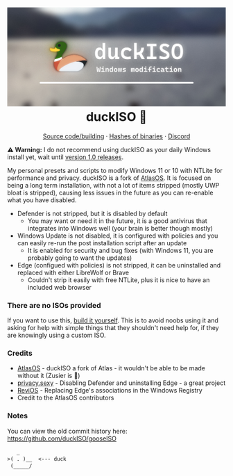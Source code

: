 <h1 align="center">
  <a href="https://github.com/duckISO/duckISO/"><img src="https://github.com/duckISO/duckISO/raw/main/img/banner.jpg" alt="duckISO Banner" width="900"></a>
  <br>duckISO 🦆<br>
</h1>

<p align="center">
  <a href="https://github.com/duckISO/duckISO/tree/main/src">Source code/building</a>
  ·
  <a href="https://github.com/duckISO/duckISO/tree/main/src/DuckModules">Hashes of binaries</a>
  ·
  <a href="https://discord.gg/wsDx6TUP2c">Discord</a>
</p>

**⚠️ Warning:** I do not recommend using duckISO as your daily Windows install yet, wait until [version 1.0 releases](https://github.com/orgs/duckISO/projects/1).

My personal presets and scripts to modify Windows 11 or 10 with NTLite for performance and privacy. duckISO is a fork of [AtlasOS](https://github.com/Atlas-OS/Atlas). It is focused on being a long term installation, with not a lot of items stripped (mostly UWP bloat is stripped), causing less issues in the future as you can re-enable what you have disabled.
- Defender is not stripped, but it is disabled by default
  - You may want or need it in the future, it is a good antivirus that integrates into Windows well (your brain is better though mostly)
- Windows Update is not disabled, it is configured with policies and you can easily re-run the post installation script after an update
  - It is enabled for security and bug fixes (with Windows 11, you are probably going to want the updates)
- Edge (configued with policies) is not stripped, it can be uninstalled and replaced with either LibreWolf or Brave
  - Couldn't strip it easily with free NTLite, plus it is nice to have an included web browser

### There are no ISOs provided
If you want to use this, [build it yourself](https://github.com/duckISO/duckISO/tree/main/src). This is to avoid noobs using it and asking for help with simple things that they shouldn't need help for, if they are knowingly using a custom ISO.

### Credits
- [AtlasOS](https://github.com/Atlas-OS/Atlas) - duckISO a fork of Atlas - it wouldn't be able to be made without it (Zusier is 🐐)
- [privacy.sexy](https://privacy.sexy/) - Disabling Defender and uninstalling Edge - a great project
- [ReviOS](https://www.revi.cc/revios) - Replacing Edge's associations in the Windows Registry
- Credit to the AtlasOS contributors

### Notes
You can view the old commit history here: https://github.com/duckISO/gooseISO

```
   _
>( . )__  <--- duck
 (_____/
```
